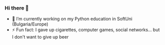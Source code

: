 ### Hi there 👋

- 🔭 I’m currently working on my Python education in SoftUni (Bulgaria/Europe)
- ⚡ Fun fact: I gave up cigarettes, computer games, social networks... but I don't want to give up beer

<!--
**loramoon/loramoon** is a ✨ _special_ ✨ repository because its `README.md` (this file) appears on your GitHub profile.

Here are some ideas to get you started:

- 🔭 I’m currently working on ...
- 🌱 I’m currently learning ...
- 👯 I’m looking to collaborate on ...
- 🤔 I’m looking for help with ...
- 💬 Ask me about ...
- 📫 How to reach me: ...
- 😄 Pronouns: ...
- ⚡ Fun fact: ...
-->
